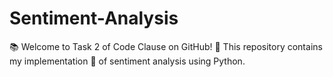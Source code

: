 # Sentiment-Analysis
📚 Welcome to Task 2 of Code Clause on GitHub! 🚀 This repository contains my implementation 🐍 of sentiment analysis using Python.
